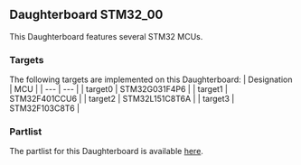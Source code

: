 ## Daughterboard STM32_00
This Daughterboard features several STM32 MCUs.

### Targets
The following targets are implemented on this Daughterboard:
| Designation | MCU |
| --- | --- |
| target0 | STM32G031F4P6 |
| target1 | STM32F401CCU6 |
| target2 | STM32L151C8T6A |
| target3 | STM32F103C8T6 |

### Partlist
The partlist for this Daughterboard is available [here](https://octopart.com/bom-tool/za3WrhSx).
